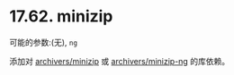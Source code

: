 # 17.62. minizip

可能的参数:(无), `ng`

添加对 [archivers/minizip](https://cgit.freebsd.org/ports/tree/archivers/minizip/pkg-descr) 或 [archivers/minizip-ng](https://cgit.freebsd.org/ports/tree/archivers/minizip-ng/pkg-descr) 的库依赖。
